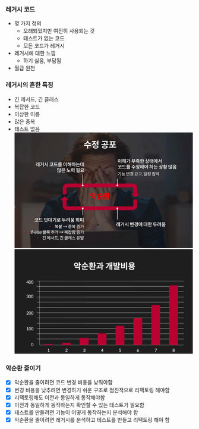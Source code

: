 ### 레거시 코드
- 몇 가지 정의 
  - 오래되었지만 여전히 사용되는 것
  - 테스트가 없는 코드
  - 모든 코드가 레거시
- 레거시에 대한 느낌
  - 하기 싫음, 부담됨
- 월급 원천

### 레거시의 흔한 특징
- 긴 메서드, 긴 클래스
- 복잡한 코드
- 이상한 이름
- 많은 중복
- 테스트 없음
![img.png](img.png)
![img_1.png](img_1.png)

### 악순환 줄이기
- [x] 악순환을 줄이려면 코드 변경 비용을 낮춰야함
- [x] 변경 비용을 낮추려면 변경하기 쉬운 구조로 점진적으로 리팩토링 해야함
- [x] 리팩토링해도 이전과 동일하게 동작해야함
- [x] 이전과 동일하게 동작하는지 확인할 수 있는 테스트가 필요함
- [x] 테스트를 만들려면 기능이 어떻게 동작하는지 분석해야 함
- [x] 악순환을 줄이려면 레거시를 분석하고 테스트를 만들고 리팩토링 해야 함
